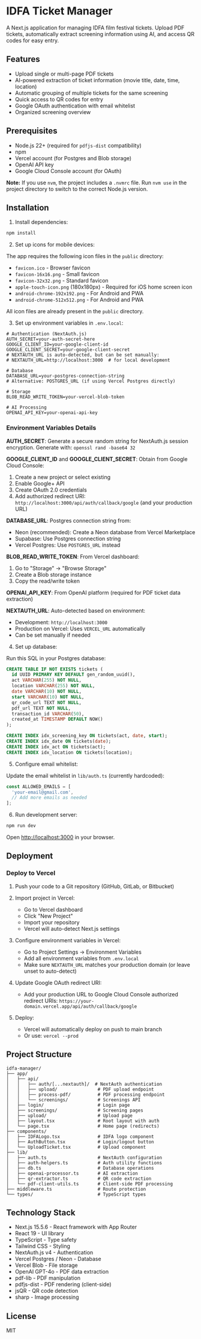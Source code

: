 # IDFA Ticket Manager

A Next.js application for managing IDFA film festival tickets. Upload PDF tickets, automatically extract screening information using AI, and access QR codes for easy entry.

## Features

- Upload single or multi-page PDF tickets
- AI-powered extraction of ticket information (movie title, date, time, location)
- Automatic grouping of multiple tickets for the same screening
- Quick access to QR codes for entry
- Google OAuth authentication with email whitelist
- Organized screening overview

## Prerequisites

- Node.js 22+ (required for `pdfjs-dist` compatibility)
- npm
- Vercel account (for Postgres and Blob storage)
- OpenAI API key
- Google Cloud Console account (for OAuth)

**Note:** If you use `nvm`, the project includes a `.nvmrc` file. Run `nvm use` in the project directory to switch to the correct Node.js version.

## Installation

1. Install dependencies:
```bash
npm install
```

2. Set up icons for mobile devices:

The app requires the following icon files in the `public` directory:
- `favicon.ico` - Browser favicon
- `favicon-16x16.png` - Small favicon
- `favicon-32x32.png` - Standard favicon
- `apple-touch-icon.png` (180x180px) - Required for iOS home screen icon
- `android-chrome-192x192.png` - For Android and PWA
- `android-chrome-512x512.png` - For Android and PWA

All icon files are already present in the `public` directory.

3. Set up environment variables in `.env.local`:

```env
# Authentication (NextAuth.js)
AUTH_SECRET=your-auth-secret-here
GOOGLE_CLIENT_ID=your-google-client-id
GOOGLE_CLIENT_SECRET=your-google-client-secret
# NEXTAUTH_URL is auto-detected, but can be set manually:
# NEXTAUTH_URL=http://localhost:3000  # for local development

# Database
DATABASE_URL=your-postgres-connection-string
# Alternative: POSTGRES_URL (if using Vercel Postgres directly)

# Storage
BLOB_READ_WRITE_TOKEN=your-vercel-blob-token

# AI Processing
OPENAI_API_KEY=your-openai-api-key
```

### Environment Variables Details

**AUTH_SECRET**: Generate a secure random string for NextAuth.js session encryption. Generate with: `openssl rand -base64 32`

**GOOGLE_CLIENT_ID** and **GOOGLE_CLIENT_SECRET**: Obtain from Google Cloud Console:
1. Create a new project or select existing
2. Enable Google+ API
3. Create OAuth 2.0 credentials
4. Add authorized redirect URI: `http://localhost:3000/api/auth/callback/google` (and your production URL)

**DATABASE_URL**: Postgres connection string from:
- Neon (recommended): Create a Neon database from Vercel Marketplace
- Supabase: Use Postgres connection string
- Vercel Postgres: Use `POSTGRES_URL` instead

**BLOB_READ_WRITE_TOKEN**: From Vercel dashboard:
1. Go to "Storage" → "Browse Storage"
2. Create a Blob storage instance
3. Copy the read/write token

**OPENAI_API_KEY**: From OpenAI platform (required for PDF ticket data extraction)

**NEXTAUTH_URL**: Auto-detected based on environment:
- Development: `http://localhost:3000`
- Production on Vercel: Uses `VERCEL_URL` automatically
- Can be set manually if needed

4. Set up database:

Run this SQL in your Postgres database:

```sql
CREATE TABLE IF NOT EXISTS tickets (
  id UUID PRIMARY KEY DEFAULT gen_random_uuid(),
  act VARCHAR(255) NOT NULL,
  location VARCHAR(255) NOT NULL,
  date VARCHAR(10) NOT NULL,
  start VARCHAR(10) NOT NULL,
  qr_code_url TEXT NOT NULL,
  pdf_url TEXT NOT NULL,
  transaction_id VARCHAR(50),
  created_at TIMESTAMP DEFAULT NOW()
);

CREATE INDEX idx_screening_key ON tickets(act, date, start);
CREATE INDEX idx_date ON tickets(date);
CREATE INDEX idx_act ON tickets(act);
CREATE INDEX idx_location ON tickets(location);
```

5. Configure email whitelist:

Update the email whitelist in `lib/auth.ts` (currently hardcoded):
```typescript
const ALLOWED_EMAILS = [
  'your-email@gmail.com',
  // Add more emails as needed
];
```

6. Run development server:
```bash
npm run dev
```

Open [http://localhost:3000](http://localhost:3000) in your browser.

## Deployment

### Deploy to Vercel

1. Push your code to a Git repository (GitHub, GitLab, or Bitbucket)

2. Import project in Vercel:
   - Go to Vercel dashboard
   - Click "New Project"
   - Import your repository
   - Vercel will auto-detect Next.js settings

3. Configure environment variables in Vercel:
   - Go to Project Settings → Environment Variables
   - Add all environment variables from `.env.local`
   - Make sure `NEXTAUTH_URL` matches your production domain (or leave unset to auto-detect)

4. Update Google OAuth redirect URI:
   - Add your production URL to Google Cloud Console authorized redirect URIs:
     `https://your-domain.vercel.app/api/auth/callback/google`

5. Deploy:
   - Vercel will automatically deploy on push to main branch
   - Or use: `vercel --prod`

## Project Structure

```
idfa-manager/
├── app/
│   ├── api/
│   │   ├── auth/[...nextauth]/  # NextAuth authentication
│   │   ├── upload/               # PDF upload endpoint
│   │   ├── process-pdf/          # PDF processing endpoint
│   │   └── screenings/           # Screenings API
│   ├── login/                    # Login page
│   ├── screenings/               # Screening pages
│   ├── upload/                   # Upload page
│   ├── layout.tsx                # Root layout with auth
│   └── page.tsx                  # Home page (redirects)
├── components/
│   ├── IDFALogo.tsx              # IDFA logo component
│   ├── AuthButton.tsx            # Login/logout button
│   └── UploadTicket.tsx          # Upload component
├── lib/
│   ├── auth.ts                   # NextAuth configuration
│   ├── auth-helpers.ts           # Auth utility functions
│   ├── db.ts                     # Database operations
│   ├── openai-processor.ts       # AI extraction
│   ├── qr-extractor.ts           # QR code extraction
│   └── pdf-client-utils.ts       # Client-side PDF processing
├── middleware.ts                 # Route protection
└── types/                        # TypeScript types
```

## Technology Stack

- Next.js 15.5.6 - React framework with App Router
- React 19 - UI library
- TypeScript - Type safety
- Tailwind CSS - Styling
- NextAuth.js v4 - Authentication
- Vercel Postgres / Neon - Database
- Vercel Blob - File storage
- OpenAI GPT-4o - PDF data extraction
- pdf-lib - PDF manipulation
- pdfjs-dist - PDF rendering (client-side)
- jsQR - QR code detection
- sharp - Image processing

## License

MIT
